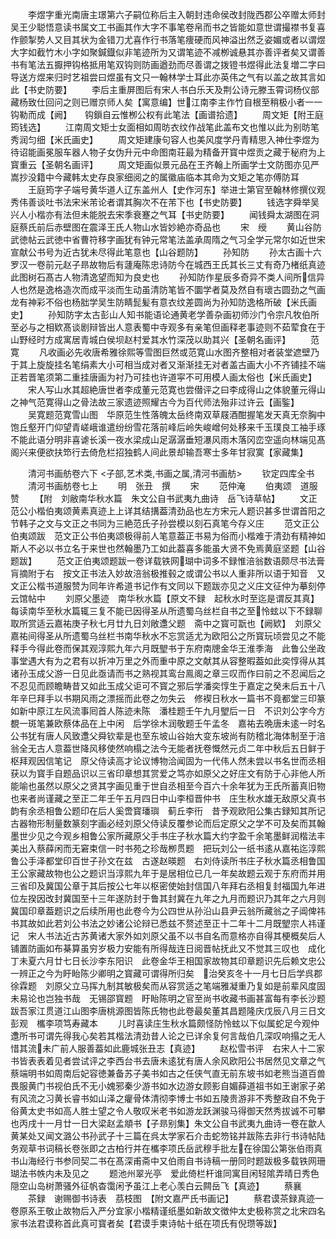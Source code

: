 <!-- { "loadSidebar": true } -->
　　李煜字重光南唐主璟第六子嗣位称后主入朝封违命侯改封陇西郡公卒赠太师封吴王少聪悟意读书属文工书画其作大字不事笔卷帛而书之皆能如意世谓撮襟书复喜作颤掣势人又目其状为金错刀尤喜作行书落笔痩硬而风神溢出然乏姿媚或者以谓煜大字如截竹木小字如聚鍼鐡似非笔迹所为又谓笔迹不减栁诚悬其亦善评者矣又谓善书有笔法五擫押钩格抵用笔双钩则防画遒劲而尽善谓之拨镫书煜得此法复増二字曰导送方煜来归时艺祖尝曰煜虽有文只一翰林学士耳此亦英伟之气有以盖之故其言如此【书史防要】
　　李后主重屏图后有宋人书白乐天及荆公诗元滕玉霄词杨仪部藏杨致仕回问之则已赠京师人矣【寓意编】世江南李主作竹自根至稍极小者一一钩勒而成【阙】　　钩鎻自云惟栁公权有此笔法【画谱拾遗】
　　周文矩【附王庭筠钱选】
　　江南周文矩士女面相如周昉衣纹作战笔此盖布文也惟以此为别昉笔秀润匀细【米氏画史】
　　周文矩建康句容人也美风度学丹青精思入神仕李煜为待诏能画冕服车器人物子女伪升元中命图南荘最为精备开寳中煜贡之藏于秘府为上寳重云【圣朝名画评】
　　周文矩画似景元品在王齐翰上所画学士文防图亦见严嵩抄没籍中今藏韩太史存良家细阅之的属徽庙临本其命为文矩之笔亦傅防耳
　　王庭筠字子端号黄华道人辽东盖州人【史作河东】举进士第官至翰林修撰仪观秀伟善谈吐书法宋米芾论者谓其胸次不在芾下也【书史防要】
　　钱选字舜举吴兴人小楷亦有法但未能脱去宋季衰蹇之气耳【书史防要】
　　闻钱舜太湖图在洞庭蔡氏前后赤壁图在震泽王氏人物山水皆妙絶亦奇品也
　　宋　绶
　　黄山谷防武徳帖云武徳中省曹符移字画犹有钟元常笔法盖承周隋之气习全学元常尔如近世宋宣献公书号为近古犹未尽得此笔意也【山谷题防】
　　孙知防
　　孙太古画十六罗汉一卷前元赵子昻故物后有蘧庵陈忠诗防今在城西王氏其长三丈有奇乃楮纸真迹此图树石髙古人物清逸望而知为良史也
　　孙知防作星辰多奇异不类人间所信异人也然是逸格造次而成平淡而生动虽清防笔皆不圜学者莫及然自有瓌古圆劲之气画龙有神彩不俗也杨胐学吴生防睛髭髪有意衣纹差圆尚为孙知防逸格所破【米氏画史】
　　孙知防字太古彭山人知书能语论通黄老学善杂画初师沙门令宗凡牧伯所至必与之相欵髙谈剧辩皆出人意表蜀中寺观多有亲笔但画释老事迹则不茹荤食在于山野经时方成寓居青城白侯坝赵村爱其水竹深茂以助其兴【圣朝名画评】
　　范　寛
　　凡收画必先收唐希雅徐熙等雪图巨然或范寛山水图齐整相对者装堂遮壁乃于其上旋旋挂名笔绢素大小可相当成对者又渐渐挂无对者盖古画大小不齐铺挂不端正若晋笔须第二重挂唐画为衬乃可挂也许道寜不可用模人画太俗也【米氏画史】
　　宋人写山水其超絶唐世者李成董元范寛也尝僣评之曰李成得山之体貌董元得山之神气范寛得山之骨法故三家遗迹照耀古今为百代师法殆非过许云【画鍳】
　　吴寛题范寛雪山图　华原范生性落魄太岳终南双草屐酒酣握笔发天真无奈胸中饱丘壑开门仰望青嵯峨谁遣纷纷雪花落前峰后岭失峻嶒何处移来千玉璞良工袖手琢不能此语分明非喜谑长溪一夜水梁成山足潺潺垂短瀑风雨木落冈峦空遥向林端见髙阁兴来便欲扶笻行去倚危栏招独鹤人间此景却输吾寒士多年甘寂寞【家藏集】

　　清河书画舫卷六下
<子部,艺术类,书画之属,清河书画舫>
　　钦定四库全书
　　清河书画舫卷七上
　　明　张丑　撰
　　宋
　　范仲淹
　　伯夷颂　道服赞
　　【附　刘敝南华秋水篇　朱文公自书武夷九曲诗　岳飞诗草帖】
　　文正范公小楷伯夷颂黄素真迹上上详其结搆葢清劲品也左方宋元人题识甚多世谓首阳之节韩子之文与文正之书同为三絶范氏子孙尝模以刻石真笔今存义庄
　　范文正公伯夷颂跋　范文正公书伯夷颂极得前人笔意葢正书易为俗而小楷难于清劲有精神如斯人不必以书立名于来世也然翰墨乃工如此葢喜多能虽大贤不免焉黄庭坚题【山谷题跋】
　　范文正伯夷颂题跋一卷详载铁网瑚中词多不録惟涪翁数语颇尽书法膏肓摘附于右　按文正书法入妙故涪翁极推毂之或谓公书以人重非所以语于知音　又文正公楷书道服赞为同年许希道书记作有文同以下题跋亦见之义庄文征仲为摹刻停云馆帖中
　　刘原父墨迹　南华秋水篇【原文不録　起秋水时至迄是谓反其真】　每读南华至秋水篇辄三复不能已因得圣从所遗蜀乌丝栏自书之至怜蚿以下不録聊取所赏适云嘉祐庚子秋七月廿九日刘敞邍父题　斋中之寳可翫也【阙欵】　刘原父嘉祐间得圣从所遗蜀乌丝栏书南华秋水不忘赏适尤为欧阳公之所寳玩顷尝见之不能释手今得此卷而保其观淳熙九年六月既朢书于东府南牕金华王淮季海　此鲁公坐政事堂遇大有为之君有以折冲万里之外而重中原之文献其从容整暇葢如此奕惇得从其诸孙玉成父游一日见此亟请而书之熟视其鸾台鳯阁之章三叹而作曰前之不忍闻后之不忍见而顾瞻畴昔又如此玉成父讵可不寳之邪后学潘奕惇生于嘉定之癸未后五十八年辛巳拜手以书期风雨之漂摇而此卷之勿失云　修褉日秋水一篇书不竟都堂三印篆如新中原江左风流事囘首人陈迹未陈　潘桂题壬午九月朢后一日　不识刘公字今方覩一斑笔兼欧蔡体品在上中闲　后学徐木润敬题壬午孟冬　嘉祐去晩唐未逺一时名公书犹有唐人风致邍父舜钦辈是也至东坡山谷始大变东坡尚有防稽北海体制至于涪翁全无古人意葢世降风移使然响榻之法今无能者抚卷慨然元贞二年中秋后五日鲜于枢拜观因信笔记　原父侍读高才论议博物洽闻固为一代伟人然未尝以书名世而丞相获以为寳手自题品识以三省印章想其赏爱之笃亦如原父之好庄文有防于心非他人所能喻也虽然以原父之贤其字画见重于世自丞相至今百六十余年犹为王氏所蓄真旧物也来者尚谨藏之至正二年壬午五月四日中山李桓晋仲书　庄生秋水雄无敌原父真书韵有余丞相鲁公题印在后人奚啻寳璠璵　蓟丘李衎　昔予观欧阳公集古録知其所记古器物形制量数篆刻字画必经刘原父侍读反覆参论而后定原父之学不可及矣而其翰墨世少见之今观乡相鲁公家所藏原父手书庄子秋水篇大约字盈千余笔墨鲜润楷法丰美出入蔡薛闲而无窘束信一时书苑之珍哉栁贯题　把玩刘公一纸书逺从嘉祐迄淳熙鲁公手泽都堂印百世子孙文在兹　古遂赵暎题　右刘侍读所书庄子秋水篇丞相鲁国王公家藏故物也公之题识当淳熙九年于是居相位已几一年矣故题云观于东府而并用三省印及冀国公章于其后按公七年以枢密使始封信国八年拜右丞相复封福国九年进位左揆因改封冀国至十三年遂防封于鲁其封冀在九年之九月而题识乃其年之六月则冀国印章葢题识之后续所用也此卷今为公四世从孙沿山县尹云翁所藏翁之子阊俾祎书其故如此若刘公书法之妙诸公论辩已悉兹不赘述至正十二年十二月既朢宗人祎谨记　宋人书法近古苏黄诸大家外如刘原父虽不以书自名而意格亦自得其梗概矣后人铺置防画如布棊算虽穷岁极力安能有所得哉连日阅晋帖抚此又不觉其三叹也　成化丁未夏六月廿七日长沙李东阳识　此卷金华王相国家故物其印章题识先后赖文忠公一辨正之今为盱眙陈少卿明之寳藏可谓得所归矣　治癸亥冬十一月七日后学呉郡徐霖题　刘原父立马挥九制其敏极矣而从容赏适之笔端雅凝重乃复如是前辈风度固未易论也岂独书哉　无锡邵寳题　盱眙陈明之官至尚书收藏书画甚富每有李长沙题跋吾家江贯道江山图李唐桃源图皆陈氏物也此卷最矣董其昌题隆庆戊辰八月三日文彭观　欈李项笃寿藏本
　　儿时喜读庄生秋水篇颇怪防怜蚿以下似属蛇足今观仲邍所书可谓先得我心矣若其楷法清劲昔人论之已详余复何言哉伯几深叹响搨之无人惜其流未广前人服善葢如此鹿城张丑志【真迹】
　　赵松雪书评　右宋人十二家书皆表表着见者尝试评之李西台书去唐未逺犹有唐人余风欧阳公书居然见文章之气蔡端明书如周南后妃容徳兼备苏子美书如古之任侠气直无前东坡书如老熊当道百兽畏服黄门书视伯氏不无小媿邪秦少游书如水边游女顾影自媚薛道祖书如王谢家子弟有风流之习黄长睿书如山泽之癯骨体清彻李博士书如五陵贵游非不秀整政自不免于俗黄太史书如高人胜士望之令人敬叹米老书如游龙跃渊骏马得御天然秀拔诚不可攀也丙戌十一月廿一日大梁赵孟頫书【子昻别集】朱文公自书武夷九曲诗一卷在歙人黄某处又闻文潞公书孙武子十三篇在呉太学家石介击蛇笏铭并跋陈去非行书诗帖陆务观草书词稿长卷张即之古柏行并在欈李项氏岳武穆手批左在徐国公第张伯雨真书山海经行书参同契二书在髙深甫斋中又伯雨自书诗稿一册同时题跋极多载铁网珊瑚法书帙内未及见之
　　题池州翠光亭　爱此倚栏杆谁同寓目闲轻隂弄晴日秀色隠空山岛树萧骚外征帆杳霭闲予虽江上老心羡白云闗岳飞【真迹】
　　蔡襄
　　茶録　谢赐御书诗表　茘枝图　【附文嘉严氏书画记】
　　蔡君谟茶録真迹一卷原系王敬止故物后入严分宜家小楷精谨纸墨如新故文徴仲太史极称赏之北宋四名家书法君谟称首此真可寳者矣【君谟手柬诗帖十纸在项氏有倪瓒等跋】

